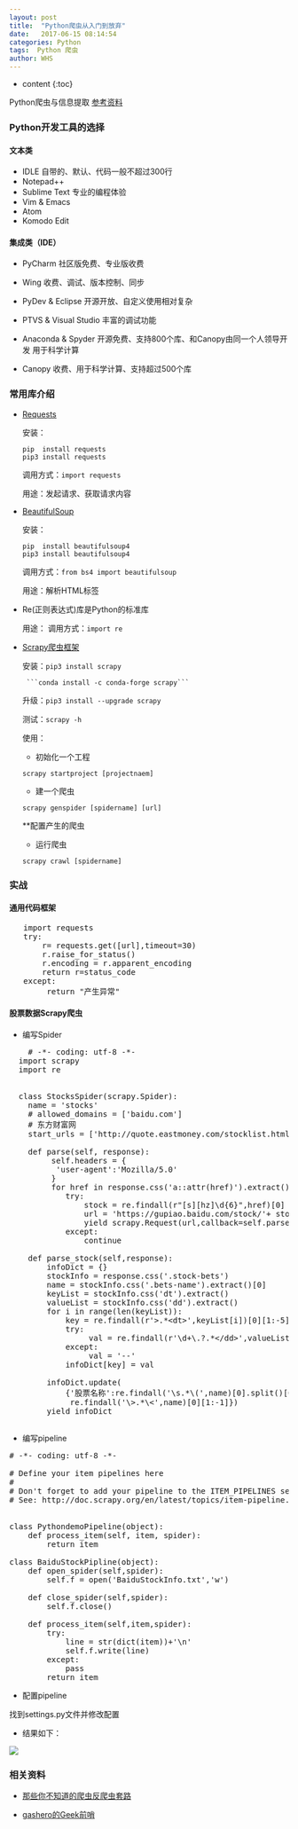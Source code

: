 ```yaml
---
layout: post
title:  "Python爬虫从入门到放弃"
date:   2017-06-15 08:14:54
categories: Python
tags:  Python 爬虫
author: WHS
---
```


* content
{:toc}

Python爬虫与信息提取
[参考资料](https://pan.baidu.com/s/1eSIMk9c)




### Python开发工具的选择

#### 文本类

* IDLE  自带的、默认、代码一般不超过300行
* Notepad++
* Sublime Text  专业的编程体验
* Vim & Emacs
* Atom
* Komodo Edit

#### 集成类（IDE）

* PyCharm  社区版免费、专业版收费

* Wing  收费、调试、版本控制、同步

* PyDev & Eclipse   开源开放、自定义使用相对复杂

* PTVS & Visual Studio  丰富的调试功能

* Anaconda & Spyder  开源免费、支持800个库、和Canopy由同一个人领导开发  用于科学计算

* Canopy  收费、用于科学计算、支持超过500个库

### 常用库介绍

* [Requests](http://www.python-requests.org)

  安装：
  ```
  pip  install requests
  pip3 install requests
  ```
  调用方式：``import requests``

  用途：发起请求、获取请求内容

* [BeautifulSoup](https://www.crummy.com/software/BeautifulSoup/)  

  安装：
  ```
  pip  install beautifulsoup4
  pip3 install beautifulsoup4
  ```

  调用方式：``from bs4 import beautifulsoup``

  用途：解析HTML标签

* Re(正则表达式)库是Python的标准库

  用途：
  调用方式：``import re``

* [Scrapy爬虫框架](https://scrapy.org/)

  安装：```pip3 install scrapy```

       ```conda install -c conda-forge scrapy```

  升级：```pip3 install --upgrade scrapy```

  测试：```scrapy ‐h```

  使用：

  * 初始化一个工程

  ```scrapy startproject [projectnaem]```

  * 建一个爬虫

  ```scrapy genspider [spidername] [url]```

  **配置产生的爬虫

  * 运行爬虫
  
  ``scrapy crawl [spidername]``
  
### 实战

#### 通用代码框架

<pre class="prettyprint lang-py">
   import requests
   try:
       r= requests.get([url],timeout=30)
       r.raise_for_status()
       r.encoding = r.apparent_encoding
       return r=status_code
   except:
        return "产生异常"
</pre>


#### 股票数据Scrapy爬虫

* 编写Spider

<pre class="prettyprint lang-py">
    # -*- coding: utf-8 -*-
  import scrapy
  import re


  class StocksSpider(scrapy.Spider):
    name = 'stocks'
    # allowed_domains = ['baidu.com']
    # 东方财富网
    start_urls = ['http://quote.eastmoney.com/stocklist.html']

    def parse(self, response):
         self.headers = {
          'user-agent':'Mozilla/5.0'
         }
         for href in response.css('a::attr(href)').extract():
            try:
                stock = re.findall(r"[s][hz]\d{6}",href)[0]
                url = 'https://gupiao.baidu.com/stock/'+ stock+'.html'
                yield scrapy.Request(url,callback=self.parse_stock)
            except:
                continue
        
    def parse_stock(self,response):
        infoDict = {}
        stockInfo = response.css('.stock-bets')
        name = stockInfo.css('.bets-name').extract()[0]
        keyList = stockInfo.css('dt').extract()
        valueList = stockInfo.css('dd').extract()
        for i in range(len(keyList)):
            key = re.findall(r'>.*&lt;dt&gt;',keyList[i])[0][1:-5]
            try:
                 val = re.findall(r'\d+\.?.*&lt;/dd&gt;',valueList[i])[0][0:-5]
            except:
                 val = '--'
            infoDict[key] = val

        infoDict.update(
            {'股票名称':re.findall('\s.*\(',name)[0].split()[0] + \
             re.findall('\>.*\<',name)[0][1:-1]})            
        yield infoDict
  </pre>




* 编写pipeline

<pre class="prettyprint lang-py">
# -*- coding: utf-8 -*-

# Define your item pipelines here
#
# Don't forget to add your pipeline to the ITEM_PIPELINES setting
# See: http://doc.scrapy.org/en/latest/topics/item-pipeline.html


class PythondemoPipeline(object):
    def process_item(self, item, spider):
        return item

class BaiduStockPipline(object):
    def open_spider(self,spider):
        self.f = open('BaiduStockInfo.txt','w')
        
    def close_spider(self,spider):
        self.f.close()

    def process_item(self,item,spider):
        try:
            line = str(dict(item))+'\n'
            self.f.write(line)
        except:
            pass
        return item
</pre>


* 配置pipeline

找到settings.py文件并修改配置

* 结果如下：

![](http://ooxw95lkz.bkt.clouddn.com/py_spider_result.png)







### 相关资料

* [那些你不知道的爬虫反爬虫套路](https://mp.weixin.qq.com/s?__biz=MjM5MDI3MjA5MQ==&mid=2697266133&idx=1&sn=51426072d8ad4c4496795127e9c9f1ae&chksm=8376fce1b40175f76724b8be9d5bfcda3d3759c4fc30f9ee38f776dd832bd5171034e6a3e89d&mpshare=1&scene=23&srcid=0606X6JFFUGEK1P1JUuH9GXM%23rd)

* [gashero的Geek前哨](http://gashero.iteye.com/)




